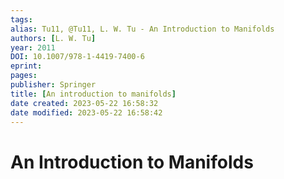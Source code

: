 ```yaml
---
tags: 
alias: Tu11, @Tu11, L. W. Tu - An Introduction to Manifolds
authors: [L. W. Tu]
year: 2011
DOI: 10.1007/978-1-4419-7400-6
eprint: 
pages: 
publisher: Springer
title: [An introduction to manifolds]
date created: 2023-05-22 16:58:32
date modified: 2023-05-22 16:58:42
---
```


# An Introduction to Manifolds